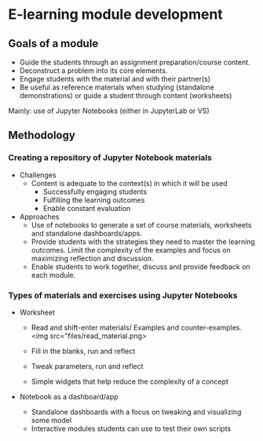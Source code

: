 # E-learning module development
## Goals of a module
- Guide the students through an assignment preparation/course content.
- Deconstruct a problem into its core elements. 
- Engage students with the material and with their partner(s)
- Be useful as reference materials when studying (standalone demonstrations) or guide a student through content (worksheets)

Mainly: use of Jupyter Notebooks (either in JupyterLab or VS)


## Methodology
### Creating a repository of Jupyter Notebook materials
- Challenges
  - Content is adequate to the context(s) in which it will be used
	- Successfully engaging students
	- Fulfilling the learning outcomes
	- Enable constant evaluation
- Approaches
	- Use of notebooks to generate a set of course materials, worksheets and standalone dashboards/apps.
	- Provide students with the strategies they need to master the learning outcomes. Limit the complexity of the examples and focus on maximizing reflection and discussion.
	- Enable students to work together, discuss and provide feedback on each module.

### Types of materials and exercises using Jupyter Notebooks
- Worksheet
	- Read and shift-enter materials/ Examples and counter-examples.
	<img src="files/read_material.png>
	- Fill in the blanks, run and reflect
	
	- Tweak parameters, run and reflect
	
	- Simple widgets that help reduce the complexity of a concept
	
- Notebook as a dashboard/app
	- Standalone dashboards with a focus on tweaking and visualizing some model
	- Interactive modules students can use to test their own scripts
